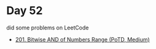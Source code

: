 # Day 52

did some problems on LeetCode

- [201. Bitwise AND of Numbers Range (PoTD, Medium)](https://leetcode.com/problems/bitwise-and-of-numbers-range/description/?envType=daily-question&envId=2024-02-21)
